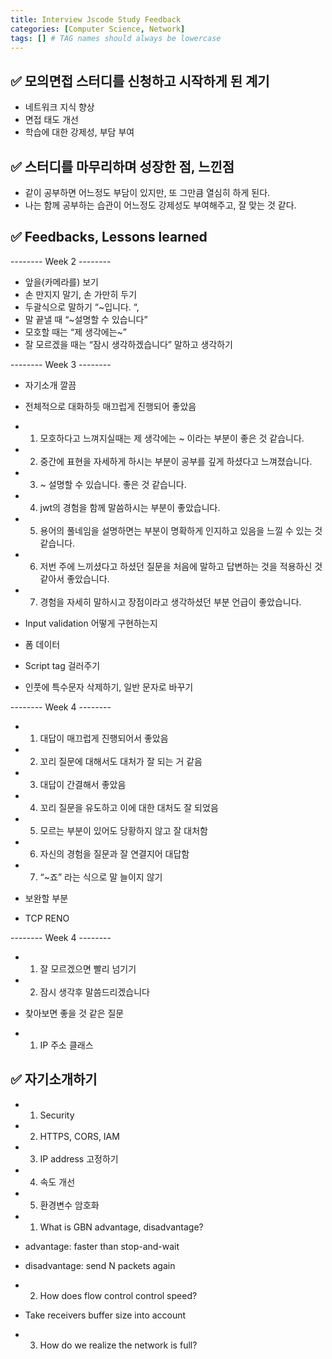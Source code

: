 ```yaml
---
title: Interview Jscode Study Feedback
categories: [Computer Science, Network]
tags: [] # TAG names should always be lowercase
---
```


## ✅ 모의면접 스터디를 신청하고 시작하게 된 계기

- 네트워크 지식 향상
- 면접 태도 개선
- 학습에 대한 강제성, 부담 부여

## ✅ 스터디를 마무리하며 성장한 점, 느낀점

- 같이 공부하면 어느정도 부담이 있지만, 또 그만큼 열심히 하게 된다.
- 나는 함께 공부하는 습관이 어느정도 강제성도 부여해주고, 잘 맞는 것 같다.

## ✅ Feedbacks, Lessons learned

-------- Week 2 --------

- 앞을(카메라를) 보기
- 손 만지지 말기, 손 가만히 두기
- 두괄식으로 말하기 “~입니다. “,
- 말 끝낼 때 “~설명할 수 있습니다”
- 모호할 때는 “제 생각에는~”
- 잘 모르겠을 때는 “잠시 생각하겠습니다” 말하고 생각하기

-------- Week 3 --------

- 자기소개 깔끔
- 전체적으로 대화하듯 매끄럽게 진행되어 좋았음

- 1. 모호하다고 느껴지실때는 제 생각에는 ~ 이라는 부분이 좋은 것 같습니다.
- 2. 중간에 표현을 자세하게 하시는 부분이 공부를 깊게 하셨다고 느껴졌습니다.
- 3. ~ 설명할 수 있습니다. 좋은 것 같습니다.
- 4. jwt의 경험을 함께 말씀하시는 부분이 좋았습니다.
- 5. 용어의 풀네임을 설명하면는 부분이 명확하게 인지하고 있음을 느낄 수 있는 것 같습니다.
- 6. 저번 주에 느끼셨다고 하셨던 질문을 처음에 말하고 답변하는 것을 적용하신 것 같아서 좋았습니다.
- 7. 경험을 자세히 말하시고 장점이라고 생각하셨던 부분 언급이 좋았습니다.

- Input validation 어떻게 구현하는지
- 폼 데이터
- Script tag 걸러주기
- 인풋에 특수문자 삭제하기, 일반 문자로 바꾸기

-------- Week 4 --------

- 1. 대답이 매끄럽게 진행되어서 좋았음
- 2. 꼬리 질문에 대해서도 대처가 잘 되는 거 같음
- 3. 대답이 간결해서 좋았음
- 4. 꼬리 질문을 유도하고 이에 대한 대처도 잘 되었음
- 5. 모르는 부분이 있어도 당황하지 않고 잘 대처함
- 6. 자신의 경험을 질문과 잘 연결지어 대답함
- 7. “~죠” 라는 식으로 말 늘이지 않기

- 보완할 부분
- TCP RENO

-------- Week 4 --------

- 1. 잘 모르겠으면 빨리 넘기기
- 2. 잠시 생각후 말씀드리겠습니다

- 찾아보면 좋을 것 같은 질문
- 1. IP 주소 클래스

## ✅ 자기소개하기

- 1. Security
- 2. HTTPS, CORS, IAM
- 3. IP address 고정하기
- 4. 속도 개선
- 5. 환경변수 암호화

- 1. What is GBN advantage, disadvantage?
- advantage: faster than stop-and-wait
- disadvantage: send N packets again

- 2. How does flow control control speed?
- Take receivers buffer size into account

- 3. How do we realize the network is full?
